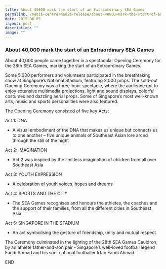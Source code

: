 ```yaml
---
title: About 40000 mark the start of an Extraordinary SEA Games
permalink: /media-centre/media-release/about-40000-mark-the-start-of-an-extraordinary-sea-games/
date: 2015-06-05
layout: post
description: ""
image: ""
---
```

### **About 40,000 mark the start of an Extraordinary SEA Games**
About 40,000 people came together in a spectacular Opening Ceremony for the 28th SEA Games, marking the start of an Extraordinary Games.

Some 5,000 performers and volunteers participated in the breathtaking show at Singapore’s National Stadium, featuring 2,000 props. The sold-out Opening Ceremony was a three-hour spectacle, where the audience got to enjoy extensive multimedia projections, light and sound displays, colorful costumes and dazzling aerial props. Some of Singapore’s most well-known arts, music and sports personalities were also featured.

The Opening Ceremony consisted of five key Acts:

Act 1: DNA

*   A visual embodiment of the DNA that makes us unique but connects us to one another – five unique animals of Southeast Asian lore arced through the still of the night

Act 2: IMAGINATION

*   Act 2 was inspired by the limitless imagination of children from all over Southeast Asia

Act 3: YOUTH EXPRESSION

*   A celebration of youth voices, hopes and dreams

Act 4: SPORTS AND THE CITY

*   The SEA Games recognises and honours the athletes, the coaches and the support of their families, from all the different cities in Southeast Asia

Act 5: SINGAPORE IN THE STADIUM

*   An act symbolising the gesture of friendship, unity and mutual respect

The Ceremony culminated in the lighting of the 28th SEA Games Cauldron, by an athlete father-and-son pair - Singapore’s well-loved football legend Fandi Ahmad and his son, national footballer Irfan Fandi Ahmad.

END